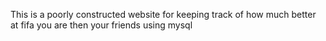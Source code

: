 This is a poorly constructed website for keeping track of how much better at fifa you are then your friends using mysql

